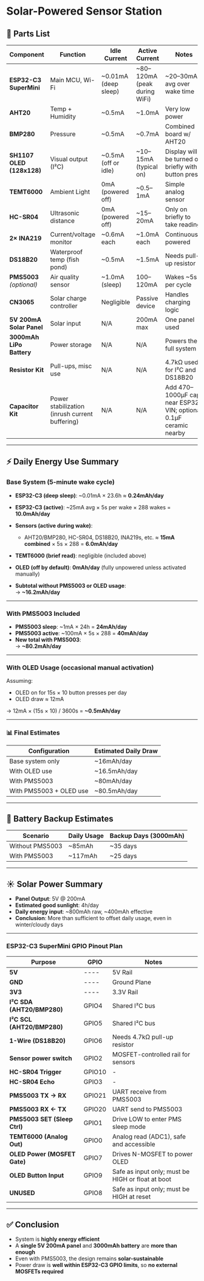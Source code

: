 # Solar-Powered Sensor Station

## 🧰 Parts List

| Component                | Function                                       | Idle Current         | Active Current               | Notes                                                            |
| ------------------------ | ---------------------------------------------- | -------------------- | ---------------------------- | ---------------------------------------------------------------- |
| **ESP32-C3 SuperMini**   | Main MCU, Wi-Fi                                | ~0.01mA (deep sleep) | ~80–120mA (peak during WiFi) | ~20–30mA avg over wake time                                      |
| **AHT20**                | Temp + Humidity                                | ~0.5mA               | ~1.0mA                       | Very low power                                                   |
| **BMP280**               | Pressure                                       | ~0.5mA               | ~0.7mA                       | Combined board w/ AHT20                                          |
| **SH1107 OLED (128x128)**| Visual output (I²C)                            | ~0.5mA (off or idle) | ~10–15mA (typical on)        | Display will be turned on briefly with button press              |
| **TEMT6000**             | Ambient Light                                  | 0mA (powered off)    | ~0.5–1mA                     | Simple analog sensor                                             |
| **HC-SR04**              | Ultrasonic distance                            | 0mA (powered off)    | ~15–20mA                     | Only on briefly to take reading                                  |
| **2× INA219**            | Current/voltage monitor                        | ~0.6mA each          | ~1.0mA each                  | Continuously powered                                             |
| **DS18B20**              | Waterproof temp (fish pond)                    | ~0.5mA               | ~1.5mA                       | Needs pull-up resistor                                           |
| **PMS5003** *(optional)* | Air quality sensor                             | ~1.0mA (sleep)       | 100–120mA                    | Wakes ~5s per cycle                                              |
| **CN3065**               | Solar charge controller                        | Negligible           | Passive device               | Handles charging logic                                           |
| **5V 200mA Solar Panel** | Solar input                                    | N/A                  | 200mA max                    | One panel used                                                   |
| **3000mAh LiPo Battery** | Power storage                                  | N/A                  | N/A                          | Powers the full system                                           |
| **Resistor Kit**         | Pull-ups, misc use                             | N/A                  | N/A                          | 4.7kΩ used for I²C and DS18B20                                   |
| **Capacitor Kit**        | Power stabilization (inrush current buffering) | N/A                  | N/A                          | Add 470–1000µF cap near ESP32 VIN; optional 0.1µF ceramic nearby |

---

## ⚡ Daily Energy Use Summary

### Base System (5-minute wake cycle)

- **ESP32-C3 (deep sleep)**: ~0.01mA × 23.6h ≈ **0.24mAh/day**
- **ESP32-C3 (active)**: ~25mA avg × 5s per wake × 288 wakes = **10.0mAh/day**
- **Sensors (active during wake)**:
  - AHT20/BMP280, HC-SR04, DS18B20, INA219s, etc. ≈ **15mA combined** × 5s × 288 = **6.0mAh/day**
- **TEMT6000 (brief read)**: negligible (included above)
- **OLED (off by default)**: **0mAh/day** (fully unpowered unless activated manually)

- **Subtotal without PMS5003 or OLED usage**:  
  → **~16.2mAh/day**

---

### With PMS5003 Included

- **PMS5003 sleep**: ~1mA × 24h = **24mAh/day**
- **PMS5003 active**: ~100mA × 5s × 288 = **40mAh/day**
- **New total with PMS5003**:  
  → **~80.2mAh/day**

---

### With OLED Usage (occasional manual activation)

Assuming:
- OLED on for 15s × 10 button presses per day
- OLED draw ≈ 12mA

→ 12mA × (15s × 10) / 3600s = **~0.5mAh/day**

---

### 📊 Final Estimates

| Configuration           | Estimated Daily Draw |
| ----------------------- | -------------------- |
| Base system only        | ~16mAh/day           |
| With OLED use           | ~16.5mAh/day         |
| With PMS5003            | ~80mAh/day           |
| With PMS5003 + OLED use | ~80.5mAh/day         |



---

## 🔋 Battery Backup Estimates

| Scenario           | Daily Usage | Backup Days (3000mAh) |
|--------------------|-------------|------------------------|
| Without PMS5003    | ~85mAh      | ~35 days               |
| With PMS5003       | ~117mAh     | ~25 days               |

---

## ☀️ Solar Power Summary

- **Panel Output**: 5V @ 200mA
- **Estimated good sunlight**: 4h/day
- **Daily energy input**: ~800mAh raw, ~400mAh effective
- **Conclusion**: More than sufficient to offset daily usage, even in winter/cloudy days

---
### ESP32-C3 SuperMini GPIO Pinout Plan

| Purpose                      | GPIO   | Notes                                                    |
| ---------------------------- | ------ | -------------------------------------------------------- |
| **5V**                       | ----   | 5V Rail                                                  |
| **GND**                      | ----   | Ground Plane                                             |
| **3V3**                      | ----   | 3.3V Rail                                                |
| **I²C SDA (AHT20/BMP280)**   | GPIO4  | Shared I²C bus                                           |
| **I²C SCL (AHT20/BMP280)**   | GPIO5  | Shared I²C bus                                           |
| **1-Wire (DS18B20)**         | GPIO6  | Needs 4.7kΩ pull-up resistor                             |
| **Sensor power switch**      | GPIO2  | MOSFET-controlled rail for sensors                       |
| **HC-SR04 Trigger**          | GPIO10 | -                                                        |
| **HC-SR04 Echo**             | GPIO3  | -                                                        |
| **PMS5003 TX → RX**          | GPIO21 | UART receive from PMS5003                                |
| **PMS5003 RX ← TX**          | GPIO20 | UART send to PMS5003                                     |
| **PMS5003 SET (Sleep Ctrl)** | GPIO1  | Drive LOW to enter PMS sleep mode                        |
| **TEMT6000 (Analog Out)**    | GPIO0  | Analog read (ADC1), safe and accessible                  |
| **OLED Power (MOSFET Gate)** | GPIO7  | Drives N-MOSFET to power OLED                            |
| **OLED Button Input**        | GPIO9  | Safe as input only; must be HIGH or float at boot        |
| **UNUSED**                   | GPIO8  | Safe as input only; must be HIGH at reset                |

---

## ✅ Conclusion

- System is **highly energy efficient**
- A **single 5V 200mA panel** and **3000mAh battery** are **more than enough**
- Even with PMS5003, the design remains **solar-sustainable**
- Power draw is **well within ESP32-C3 GPIO limits**, so **no external MOSFETs required**
